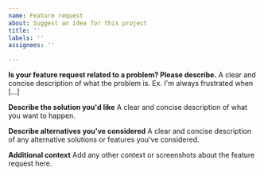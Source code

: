 ```yaml
---
name: Feature request
about: Suggest an idea for this project
title: ''
labels: ''
assignees: ''

---
```


<!--
**Please don't contribute your layout sets to this repository. Instead, you can
fork this repository, and manage your layout sets on your repository.**
-->

**Is your feature request related to a problem? Please describe.**
A clear and concise description of what the problem is. Ex. I'm always frustrated when [...]

**Describe the solution you'd like**
A clear and concise description of what you want to happen.

**Describe alternatives you've considered**
A clear and concise description of any alternative solutions or features you've considered.

**Additional context**
Add any other context or screenshots about the feature request here.
